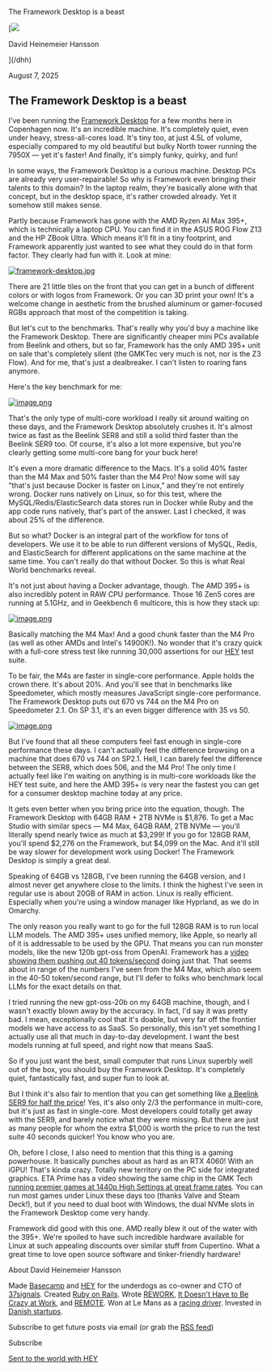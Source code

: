 The Framework Desktop is a beast         

[![](/dhh/avatar-fb368b1ee9b185dc2a09b03eabdb61678dd55244)

David Heinemeier Hansson

](/dhh)

August 7, 2025

## The Framework Desktop is a beast

I've been running the [Framework Desktop](https://frame.work/desktop) for a few months here in Copenhagen now. It's an incredible machine. It's completely quiet, even under heavy, stress-all-cores load. It's tiny too, at just 4.5L of volume, especially compared to my old beautiful but bulky North tower running the 7950X — yet it's faster! And finally, it's simply funky, quirky, and fun!  
  
In some ways, the Framework Desktop is a curious machine. Desktop PCs are already very user-repairable! So why is Framework even bringing their talents to this domain? In the laptop realm, they're basically alone with that concept, but in the desktop space, it's rather crowded already. Yet it somehow still makes sense.  
  
Partly because Framework has gone with the AMD Ryzen AI Max 395+, which is technically a laptop CPU. You can find it in the ASUS ROG Flow Z13 and the HP ZBook Ultra. Which means it'll fit in a tiny footprint, and Framework apparently just wanted to see what they could do in that form factor. They clearly had fun with it. Look at mine:  
  

[![framework-desktop.jpg](https://world.hey.com/dhh/636fb4ff/representations/eyJfcmFpbHMiOnsiZGF0YSI6MjIxODcxMTQ2NywicHVyIjoiYmxvYl9pZCJ9fQ--37468cffd0c8dfd243eff24a502df2b9c6f95301603e601a355dfa7a89cc1a61/eyJfcmFpbHMiOnsiZGF0YSI6eyJmb3JtYXQiOiJqcGciLCJyZXNpemVfdG9fbGltaXQiOlszODQwLDI1NjBdLCJxdWFsaXR5Ijo2MCwibG9hZGVyIjp7InBhZ2UiOm51bGx9LCJjb2FsZXNjZSI6dHJ1ZX0sInB1ciI6InZhcmlhdGlvbiJ9fQ--b3779d742b3242a2a5284869a45b2a113e0c177f0450c29f0baca1ee780f6604/framework-desktop.jpg)](https://world.hey.com/dhh/636fb4ff/blobs/eyJfcmFpbHMiOnsiZGF0YSI6MjIxODcxMTQ2NywicHVyIjoiYmxvYl9pZCJ9fQ--37468cffd0c8dfd243eff24a502df2b9c6f95301603e601a355dfa7a89cc1a61/framework-desktop.jpg?disposition=attachment "Download framework-desktop.jpg")

  
  
There are 21 little tiles on the front that you can get in a bunch of different colors or with logos from Framework. Or you can 3D print your own! It's a welcome change in aesthetic from the brushed aluminum or gamer-focused RGBs approach that most of the competition is taking.  
  
But let's cut to the benchmarks. That's really why you'd buy a machine like the Framework Desktop. There are significantly cheaper mini PCs available from Beelink and others, but so far, Framework has the only AMD 395+ unit on sale that's completely silent (the GMKTec very much is not, nor is the Z3 Flow). And for me, that's just a dealbreaker. I can't listen to roaring fans anymore.  
  
Here's the key benchmark for me:  
  

[![image.png](https://world.hey.com/dhh/636fb4ff/representations/eyJfcmFpbHMiOnsiZGF0YSI6MjIxODcxMzQyNywicHVyIjoiYmxvYl9pZCJ9fQ--5c63eaa28ceb3256f4d22364529154252dc2e27bfca899bacbfa968c284a50a4/eyJfcmFpbHMiOnsiZGF0YSI6eyJmb3JtYXQiOiJwbmciLCJyZXNpemVfdG9fbGltaXQiOlszODQwLDI1NjBdLCJxdWFsaXR5Ijo2MCwibG9hZGVyIjp7InBhZ2UiOm51bGx9LCJjb2FsZXNjZSI6dHJ1ZX0sInB1ciI6InZhcmlhdGlvbiJ9fQ--7edc7b21f6fad97fa22412618822c4d19725431f296c7ce47dc174b61535d27c/image.png)](https://world.hey.com/dhh/636fb4ff/blobs/eyJfcmFpbHMiOnsiZGF0YSI6MjIxODcxMzQyNywicHVyIjoiYmxvYl9pZCJ9fQ--5c63eaa28ceb3256f4d22364529154252dc2e27bfca899bacbfa968c284a50a4/image.png?disposition=attachment "Download image.png")

  
  
That's the only type of multi-core workload I really sit around waiting on these days, and the Framework Desktop absolutely crushes it. It's almost twice as fast as the Beelink SER8 and still a solid third faster than the Beelink SER9 too. Of course, it's also a lot more expensive, but you're clearly getting some multi-core bang for your buck here!  
  
It's even a more dramatic difference to the Macs. It's a solid 40% faster than the M4 Max and 50% faster than the M4 Pro! Now some will say "that's just because Docker is faster on Linux," and they're not entirely wrong. Docker runs natively on Linux, so for this test, where the MySQL/Redis/ElasticSearch data stores run in Docker while Ruby and the app code runs natively, that's part of the answer. Last I checked, it was about 25% of the difference.  
  
But so what? Docker is an integral part of the workflow for tons of developers. We use it to be able to run different versions of MySQL, Redis, and ElasticSearch for different applications on the same machine at the same time. You can't really do that without Docker. So this is what Real World benchmarks reveal.  
  
It's not just about having a Docker advantage, though. The AMD 395+ is also incredibly potent in RAW CPU performance. Those 16 Zen5 cores are running at 5.1GHz, and in Geekbench 6 multicore, this is how they stack up:  
  

[![image.png](https://world.hey.com/dhh/636fb4ff/representations/eyJfcmFpbHMiOnsiZGF0YSI6MjIxODcxNTMzNCwicHVyIjoiYmxvYl9pZCJ9fQ--245e487838b293d7e29a2be7b1fe899f629e79484e218b23c8b6f48b30ba5eb4/eyJfcmFpbHMiOnsiZGF0YSI6eyJmb3JtYXQiOiJwbmciLCJyZXNpemVfdG9fbGltaXQiOlszODQwLDI1NjBdLCJxdWFsaXR5Ijo2MCwibG9hZGVyIjp7InBhZ2UiOm51bGx9LCJjb2FsZXNjZSI6dHJ1ZX0sInB1ciI6InZhcmlhdGlvbiJ9fQ--7edc7b21f6fad97fa22412618822c4d19725431f296c7ce47dc174b61535d27c/image.png)](https://world.hey.com/dhh/636fb4ff/blobs/eyJfcmFpbHMiOnsiZGF0YSI6MjIxODcxNTMzNCwicHVyIjoiYmxvYl9pZCJ9fQ--245e487838b293d7e29a2be7b1fe899f629e79484e218b23c8b6f48b30ba5eb4/image.png?disposition=attachment "Download image.png")

  
  
Basically matching the M4 Max! And a good chunk faster than the M4 Pro (as well as other AMDs and Intel's 14900K!). No wonder that it's crazy quick with a full-core stress test like running 30,000 assertions for our [HEY](https://hey.com/) test suite.  
  
To be fair, the M4s are faster in single-core performance. Apple holds the crown there. It's about 20%. And you'll see that in benchmarks like Speedometer, which mostly measures JavaScript single-core performance. The Framework Desktop puts out 670 vs 744 on the M4 Pro on Speedometer 2.1. On SP 3.1, it's an even bigger difference with 35 vs 50.  
  

[![image.png](https://world.hey.com/dhh/636fb4ff/representations/eyJfcmFpbHMiOnsiZGF0YSI6MjIxODcxNjg2NywicHVyIjoiYmxvYl9pZCJ9fQ--35e3e09143c39ad76f18904a062401e2ff9b348a23e9348261c9031e3959e156/eyJfcmFpbHMiOnsiZGF0YSI6eyJmb3JtYXQiOiJwbmciLCJyZXNpemVfdG9fbGltaXQiOlszODQwLDI1NjBdLCJxdWFsaXR5Ijo2MCwibG9hZGVyIjp7InBhZ2UiOm51bGx9LCJjb2FsZXNjZSI6dHJ1ZX0sInB1ciI6InZhcmlhdGlvbiJ9fQ--7edc7b21f6fad97fa22412618822c4d19725431f296c7ce47dc174b61535d27c/image.png)](https://world.hey.com/dhh/636fb4ff/blobs/eyJfcmFpbHMiOnsiZGF0YSI6MjIxODcxNjg2NywicHVyIjoiYmxvYl9pZCJ9fQ--35e3e09143c39ad76f18904a062401e2ff9b348a23e9348261c9031e3959e156/image.png?disposition=attachment "Download image.png")

  
  
But I've found that all these computers feel fast enough in single-core performance these days. I can't actually feel the difference browsing on a machine that does 670 vs 744 on SP2.1. Hell, I can barely feel the difference between the SER8, which does 506, and the M4 Pro! The only time I actually feel like I'm waiting on anything is in multi-core workloads like the HEY test suite, and here the AMD 395+ is very near the fastest you can get for a consumer desktop machine today at any price.  
  
It gets even better when you bring price into the equation, though. The Framework Desktop with 64GB RAM + 2TB NVMe is $1,876. To get a Mac Studio with similar specs — M4 Max, 64GB RAM, 2TB NVMe — you'll literally spend nearly twice as much at $3,299! If you go for 128GB RAM, you'll spend $2,276 on the Framework, but $4,099 on the Mac. And it'll still be way slower for development work using Docker! The Framework Desktop is simply a great deal.  
  
Speaking of 64GB vs 128GB, I've been running the 64GB version, and I almost never get anywhere close to the limits. I think the highest I've seen in regular use is about 20GB of RAM in action. Linux is really efficient. Especially when you're using a window manager like Hyprland, as we do in Omarchy.  
  
The only reason you really want to go for the full 128GB RAM is to run local LLM models. The AMD 395+ uses unified memory, like Apple, so nearly all of it is addressable to be used by the GPU. That means you can run monster models, like the new 120b gpt-oss from OpenAI. Framework has a [video showing them pushing out 40 tokens/second](https://x.com/FrameworkPuter/status/1952854105606766922) doing just that. That seems about in range of the numbers I've seen from the M4 Max, which also seem in the 40-50 token/second range, but I'll defer to folks who benchmark local LLMs for the exact details on that.  
  
I tried running the new gpt-oss-20b on my 64GB machine, though, and I wasn't exactly blown away by the accuracy. In fact, I'd say it was pretty bad. I mean, exceptionally cool that it's doable, but very far off the frontier models we have access to as SaaS. So personally, this isn't yet something I actually use all that much in day-to-day development. I want the best models running at full speed, and right now that means SaaS.  
  
So if you just want the best, small computer that runs Linux superbly well out of the box, you should buy the Framework Desktop. It's completely quiet, fantastically fast, and super fun to look at.  
  
But I think it's also fair to mention that you can get something like [a Beelink SER9 for half the price](https://world.hey.com/dhh/it-s-a-beelink-baby-243fdaf1)! Yes, it's also only 2/3 the performance in multi-core, but it's just as fast in single-core. Most developers could totally get away with the SER9, and barely notice what they were missing. But there are just as many people for whom the extra $1,000 is worth the price to run the test suite 40 seconds quicker! You know who you are.  
  
Oh, before I close, I also need to mention that this thing is a gaming powerhouse. It basically punches about as hard as an RTX 4060! With an iGPU! That's kinda crazy. Totally new territory on the PC side for integrated graphics. ETA Prime has a video showing the same chip in the GMK Tech [running premier games at 1440p High Settings at great frame rates](https://www.youtube.com/watch?v=RGKvUahL-_I&t=551s). You can run most games under Linux these days too (thanks Valve and Steam Deck!), but if you need to dual boot with Windows, the dual NVMe slots in the Framework Desktop come very handy.  
  
Framework did good with this one. AMD really blew it out of the water with the 395+. We're spoiled to have such incredible hardware available for Linux at such appealing discounts over similar stuff from Cupertino. What a great time to love open source software and tinker-friendly hardware!

About David Heinemeier Hansson

Made [Basecamp](https://www.basecamp.com/) and [HEY](https://www.hey.com/) for the underdogs as co-owner and CTO of [37signals](https://37signals.com/). Created [Ruby on Rails](https://rubyonrails.org/). Wrote [REWORK](https://www.amazon.com/Rework-Jason-Fried/dp/0307463745), [It Doesn't Have to Be Crazy at Work](https://www.amazon.com/Doesnt-Have-Be-Crazy-Work/dp/0062874780), and [REMOTE](https://www.amazon.com/Remote-Office-Not-Required/dp/0804137501). Won at Le Mans as a [racing driver](https://www.youtube.com/watch?v=iNQl0x6WS3M). Invested in [Danish startups](https://dhh.dk/#investor).

Subscribe to get future posts via email (or grab the [RSS feed](https://world.hey.com/dhh/feed.atom))

 Subscribe

[Sent to the world with HEY](https://www.hey.com/world/?utm_source=hw-web)